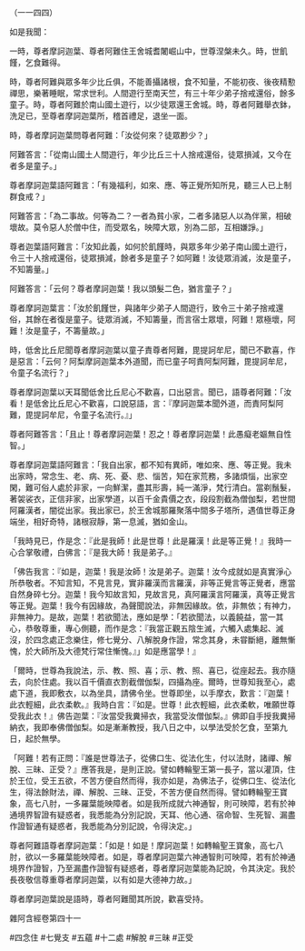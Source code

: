 （一一四四）

如是我聞：

一時，尊者摩訶迦葉、尊者阿難住王舍城耆闍崛山中，世尊涅槃未久。時，世飢饉，乞食難得。

時，尊者阿難與眾多年少比丘俱，不能善攝諸根，食不知量，不能初夜、後夜精懃禪思，樂著睡眠，常求世利。人間遊行至南天竺，有三十年少弟子捨戒還俗，餘多童子。時，尊者阿難於南山國土遊行，以少徒眾還王舍城。時，尊者阿難舉衣鉢，洗足已，至尊者摩訶迦葉所，稽首禮足，退坐一面。

時，尊者摩訶迦葉問尊者阿難：「汝從何來？徒眾尠少？」

阿難答言：「從南山國土人間遊行，年少比丘三十人捨戒還俗，徒眾損減，又今在者多是童子。」

尊者摩訶迦葉語阿難言：「有幾福利，如來、應、等正覺所知所見，聽三人已上制群食戒？」

阿難答言：「為二事故。何等為二？一者為貧小家，二者多諸惡人以為伴黨，相破壞故。莫令惡人於僧中住，而受眾名，映障大眾，別為二部，互相嫌諍。」

尊者迦葉語阿難言：「汝知此義，如何於飢饉時，與眾多年少弟子南山國土遊行，令三十人捨戒還俗，徒眾損減，餘者多是童子？如阿難！汝徒眾消滅，汝是童子，不知籌量。」

阿難答言：「云何？尊者摩訶迦葉！我以頭髮二色，猶言童子？」

尊者摩訶迦葉言：「汝於飢饉世，與諸年少弟子人間遊行，致令三十弟子捨戒還俗，其餘在者復是童子。徒眾消滅，不知籌量，而言宿士眾壞，阿難！眾極壞，阿難！汝是童子，不籌量故。」

時，低舍比丘尼聞尊者摩訶迦葉以童子責尊者阿難，毘提訶牟尼，聞已不歡喜，作是惡言：「云何？阿梨摩訶迦葉本外道聞，而已童子呵責阿梨阿難，毘提訶牟尼，令童子名流行？」

尊者摩訶迦葉以天耳聞低舍比丘尼心不歡喜，口出惡言。聞已，語尊者阿難：「汝看！是低舍比丘尼心不歡喜，口說惡語，言：『摩訶迦葉本聞外道，而責阿梨阿難，毘提訶牟尼，令童子名流行。』」

尊者阿難答言：「且止！尊者摩訶迦葉！忍之！尊者摩訶迦葉！此愚癡老嫗無自性智。」

尊者摩訶迦葉語阿難言：「我自出家，都不知有異師，唯如來、應、等正覺。我未出家時，常念生、老、病、死、憂、悲、惱苦，知在家荒務，多諸煩惱，出家空閑，難可俗人處於非家，一向鮮潔，盡其形壽，純一滿淨，梵行清白。當剃鬚髮，著袈裟衣，正信非家，出家學道，以百千金貴價之衣，段段割截為僧伽梨，若世間阿羅漢者，闇從出家。我出家已，於王舍城那羅聚落中間多子塔所，遇值世尊正身端坐，相好奇特，諸根寂靜，第一息滅，猶如金山。

「我時見已，作是念：『此是我師！此是世尊！此是羅漢！此是等正覺！』我時一心合掌敬禮，白佛言：『是我大師！我是弟子。』

「佛告我言：『如是，迦葉！我是汝師！汝是弟子。迦葉！汝今成就如是真實淨心所恭敬者。不知言知，不見言見，實非羅漢而言羅漢，非等正覺言等正覺者，應當自然身碎七分。迦葉！我今知故言知，見故言見，真阿羅漢言阿羅漢，真等正覺言等正覺。迦葉！我今有因緣故，為聲聞說法，非無因緣故。依，非無依；有神力，非無神力。是故，迦葉！若欲聞法，應如是學：「若欲聞法，以義饒益，當一其心，恭敬尊重，專心側聽，而作是念：『我當正觀五陰生滅，六觸入處集起、滅沒，於四念處正念樂住，修七覺分、八解脫身作證，常念其身，未甞斷絕，離無慚愧，於大師所及大德梵行常住慚愧。』」如是應當學！』

「爾時，世尊為我說法，示、教、照、喜；示、教、照、喜已，從座起去。我亦隨去，向於住處。我以百千價直衣割截僧伽梨，四攝為座。爾時，世尊知我至心，處處下道，我即敷衣，以為坐具，請佛令坐。世尊即坐，以手摩衣，歎言：『迦葉！此衣輕細，此衣柔軟。』我時白言：『如是。世尊！此衣輕細，此衣柔軟，唯願世尊受我此衣！』佛告迦葉：『汝當受我糞掃衣，我當受汝僧伽梨。』佛即自手授我糞掃納衣，我即奉佛僧伽梨。如是漸漸教授，我八日之中，以學法受於乞食，至第九日，起於無學。

「阿難！若有正問：『誰是世尊法子，從佛口生、從法化生，付以法財，諸禪、解脫、三昧、正受？』應答我是，是則正說。譬如轉輪聖王第一長子，當以灌頂，住於王位，受王五欲，不苦方便自然而得，我亦如是，為佛法子，從佛口生、從法化生，得法餘財法，禪、解脫、三昧、正受，不苦方便自然而得。譬如轉輪聖王寶象，高七八肘，一多羅葉能映障者。如是我所成就六神通智，則可映障，若有於神通境界智證有疑惑者，我悉能為分別記說，天耳、他心通、宿命智、生死智、漏盡作證智通有疑惑者，我悉能為分別記說，令得決定。」

尊者阿難語尊者摩訶迦葉：「如是！如是！摩訶迦葉！如轉輪聖王寶象，高七八肘，欲以一多羅葉能映障者。如是，尊者摩訶迦葉六神通智則可映障，若有於神通境界作證智，乃至漏盡作證智有疑惑者，尊者摩訶迦葉能為記說，令其決定。我於長夜敬信尊重尊者摩訶迦葉，以有如是大德神力故。」

尊者摩訶迦葉說是語時，尊者阿難聞其所說，歡喜受持。

雜阿含經卷第四十一










#四念住
#七覺支
#五蘊
#十二處
#解脫
#三昧
#正受
